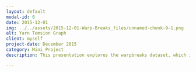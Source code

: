 ```yaml
---
layout: default
modal-id: 6
date: 2015-12-01
img: ../../assets/2015-12-01-Warp-Breaks_files/unnamed-chunk-9-1.png
alt: Yarn Temsion Graph
client: myself
project-date: December 2015
category: Mini Project
description: This presentation explores the warpbreaks dataset, which includes information on yarn breaks and tension. <br><br>It can  be viewed <a href="../assets/2015-12-01-Warp-Breaks">here</a>.

---
```

